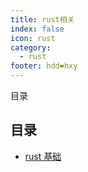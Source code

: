 ```yaml
---
title: rust相关
index: false
icon: rust
category:
  - rust
footer: hdd❤hxy
---
```

目录

<!-- more -->

## 目录

- [rust 基础](rustBase/README.md)

